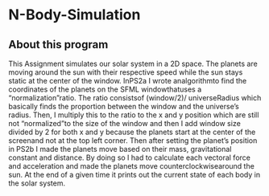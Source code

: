 # N-Body-Simulation
## About this program
This Assignment simulates our solar system in a 2D space. The planets are moving around the sun with their respective speed while the sun stays static at the center of the window. InPS2a I wrote analgorithmto find the coordinates of the planets on the SFML windowthatuses a “normalization”ratio. The ratio consistsof (window/2)/ universeRadius which basically finds the proportion between the window and the universe’s radius. Then, I multiply this to the ratio to the x and y position which are still not “normalized”to the size of the window and then I add window size divided by 2 for both x and y because the planets start at the center of the screenand not at the top left corner. Then after setting the planet’s position in PS2b I made the planets move based on their mass, gravitational constant and distance. By doing so I had to calculate each vectoral force and acceleration and made the planets move counterclockwisearound the sun. At the end of a given time it prints out the current state of each body in the solar system.

